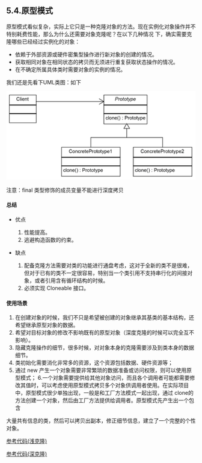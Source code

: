 ## 5.4.原型模式
原型模式看似复杂，实际上它只是一种克隆对象的方法。现在实例化对象操作并不特别耗费性能，那么为什么还需要对象克隆呢？在以下几种情况
下，确实需要克隆哪些已经经过实例化的对象：

- 依赖于外部资源或硬件密集型操作进行新对象的创建的情况。
- 获取相同对象在相同状态的拷贝而无须进行重复获取状态操作的情况。
- 在不确定所属具体类时需要对象的实例的情况。

我们还是先看下UML类图：如下

![原型模式](/src/main/resources/image/designpattern/creattionalpattern/1-14.png)

注意：final 类型修饰的成员变量不能进行深度拷贝

#### 总结
- 优点
    1. 性能提高。 
    2. 逃避构造函数的约束。

- 缺点
    1. 配备克隆方法需要对类的功能进行通盘考虑，这对于全新的类不是很难，但对于已有的类不一定很容易，特别当一个类引用不支持串行化的间接对象，或者引用含有循环结构的时候。 
    2. 必须实现 Cloneable 接口。
    
#### 使用场景
1. 在创建对象的时候，我们不只是希望被创建的对象继承其基类的基本结构，还希望继承原型对象的数据。
2. 希望对目标对象的修改不影响既有的原型对象（深度克隆的时候可以完全互不影响）。
3. 隐藏克隆操作的细节，很多时候，对对象本身的克隆需要涉及到类本身的数据细节。
4. 类初始化需要消化非常多的资源，这个资源包括数据、硬件资源等；
5. 通过 new 产生一个对象需要非常繁琐的数据准备或访问权限，则可以使用原型模式；
6.一个对象需要提供给其他对象访问，而且各个调用者可能都需要修改其值时，可以考虑使用原型模式拷贝多个对象供调用者使用。在实际项目中，原型模式很少单独出现，一般是和工厂方法模式一起出现，通过 clone的方法创建一个对象，然后由工厂方法提供给调用者。原型模式先产生出一个包含

大量共有信息的类，然后可以拷贝出副本，修正细节信息，建立了一个完整的个性对象。

[参考代码(浅克隆)](PrototypePatternDemo.java)

[参考代码(深克隆)](Person.java)